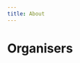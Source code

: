 ```yaml
---
title: About
---
```


# Organisers
<!--
**Program Chairs:** Amy Qiu, Bill Noble, David Pagmar, Vladislav Maraev 

**Proceedings Chair:** Nikolai Ilinykh 
-->
